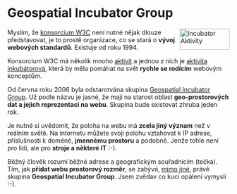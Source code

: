 <!--
title : Geospatial Incubator Group
author : Roman Ožana <ozana@omdesign.cz>
date : 8.12.2006 08:50:52
tags : GIS
-->

# Geospatial Incubator Group

<img src="http://www.w3.org/2005/Incubator/images/incubator" style="DISPLAY: inline; FLOAT: right; WIDTH: 113px; HEIGHT: 48px" title="Incubator Aktivity" height="48" width="113" alt="Incubator Aktivity" />Myslím, že [konsorcium W3C][1] není nutné nějak dlouze představovat, je to prostě organizace, co se stará o **vývoj webových standardů**. Existuje od roku 1994.

Konsorcium W3C má několik mnoho [aktivit][2] a jednou z nich je [aktivita inkubátorová][3], která by měla pomáhat na svět **rychle se rodícím** webovým konceptům.

Od června roku 2006 byla odstarotvána skupina [Geospatial Incubator Group][4]. Už podle názvu je jasné, že mají na starost oblast **geo-prostorových dat a jejich reprezentaci na webu**. Skupina bude existovat zhruba jeden rok.

Je nutné si uvědomit, že poloha na webu má **zcela jiný význam** než v reálním světě. Na internetu můžete svoji polohu vztahovat k IP adrese, příslušnosti k doméně, **jmennému prostoru** a podobně. Jenže tohle není pro lidi, ale pro **stroje a některé IT** :-).

Běžný člověk rozumí běžné adrese a geografickým souřadnicím (tečka). Tím, jak **přidat webu prostorový rozměr**, se zabývá, [mimo jiné][5], právě skupina **Geospatial Incubator Group**. Jsem zvědav co kucí opálení vymyslí :-).

 [1]: http://www.w3.org/ "World Wide Web Consortium"
 [2]: http://www.w3.org/2005/Incubator/ "W3C activities"
 [3]: http://www.w3.org/2005/Incubator/ "Incubator Activity"
 [4]: http://www.w3.org/2005/Incubator/geo/ "Geospatial Incubator Group"
 [5]: http://www.w3.org/2005/Incubator/geo/charter "zde je to mimo jiné - semantika a ontologie"